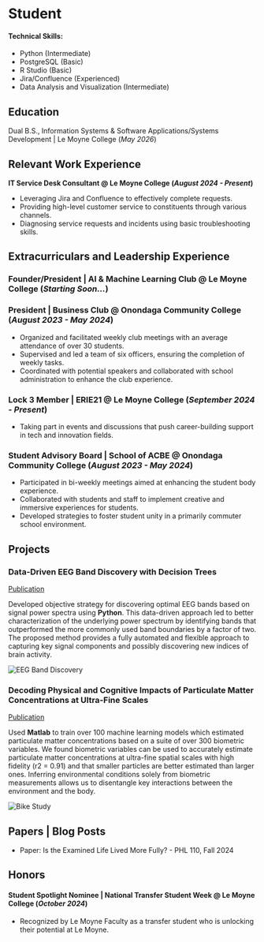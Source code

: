 # Student

#### Technical Skills: 
- Python (Intermediate)
- PostgreSQL (Basic)
- R Studio (Basic) 
- Jira/Confluence (Experienced)
- Data Analysis and Visualization (Intermediate)

## Education			        		
Dual B.S., Information Systems & Software Applications/Systems Development | Le Moyne College (_May 2026_)

## Relevant Work Experience
**IT Service Desk Consultant @ Le Moyne College (_August 2024 - Present_)**
- Leveraging Jira and Confluence to effectively complete requests.
- Providing high-level customer service to constituents through various channels.
- Diagnosing service requests and incidents using basic troubleshooting skills.

## Extracurriculars and Leadership Experience
### **Founder/President | AI & Machine Learning Club @ Le Moyne College (_Starting Soon..._)**

### **President | Business Club @ Onondaga Community College (_August 2023 - May 2024_)**
-	Organized and facilitated weekly club meetings with an average attendance of over 30 students.
-	Supervised and led a team of six officers, ensuring the completion of weekly tasks.
-	Coordinated with potential speakers and collaborated with school administration to enhance the club experience.

### **Lock 3 Member | ERIE21 @ Le Moyne College (_September 2024 - Present_)**
- Taking part in events and discussions that push career-building support in tech and innovation fields.

### **Student Advisory Board | School of ACBE @ Onondaga Community College (_August 2023 - May 2024_)**
- Participated in bi-weekly meetings aimed at enhancing the student body experience.
- Collaborated with students and staff to implement creative and immersive experiences for students.
- Developed strategies to foster student unity in a primarily commuter school environment.


## Projects
### Data-Driven EEG Band Discovery with Decision Trees
[Publication](https://www.mdpi.com/1424-8220/22/8/3048)

Developed objective strategy for discovering optimal EEG bands based on signal power spectra using **Python**. This data-driven approach led to better characterization of the underlying power spectrum by identifying bands that outperformed the more commonly used band boundaries by a factor of two. The proposed method provides a fully automated and flexible approach to capturing key signal components and possibly discovering new indices of brain activity.

![EEG Band Discovery](/assets/img/eeg_band_discovery.jpeg)

### Decoding Physical and Cognitive Impacts of Particulate Matter Concentrations at Ultra-Fine Scales
[Publication](https://www.mdpi.com/1424-8220/22/11/4240)

Used **Matlab** to train over 100 machine learning models which estimated particulate matter concentrations based on a suite of over 300 biometric variables. We found biometric variables can be used to accurately estimate particulate matter concentrations at ultra-fine spatial scales with high fidelity (r2 = 0.91) and that smaller particles are better estimated than larger ones. Inferring environmental conditions solely from biometric measurements allows us to disentangle key interactions between the environment and the body.

![Bike Study](/assets/img/bike_study.jpeg)

## Papers | Blog Posts
- Paper: Is the Examined Life Lived More Fully? - PHL 110, Fall 2024 

## Honors
#### **Student Spotlight Nominee | National Transfer Student Week @ Le Moyne College (_October 2024_)**
- Recognized by Le Moyne Faculty as a transfer student who is unlocking their potential at Le Moyne.

